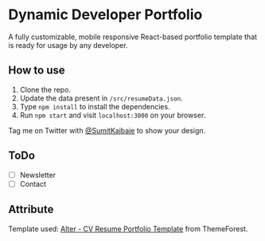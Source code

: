 # **Dynamic Developer Portfolio**

A fully customizable, mobile responsive React-based portfolio template that is ready for usage by any developer.

## **How to use**

1. Clone the repo.
2. Update the data present in `/src/resumeData.json`.
3. Type `npm install` to install the dependencies.
4. Run `npm start` and visit `localhost:3000` on your browser.

Tag me on Twitter with [@SumitKajbaje](http://twitter.com/SumitKajbaje) to show your design.

## **ToDo**

-   [ ] Newsletter
-   [ ] Contact

## **Attribute**

Template used: [Alter - CV Resume Portfolio Template](https://themeforest.net/item/arter-cv-resume-portfolio-web-app-template/27008333) from ThemeForest.
